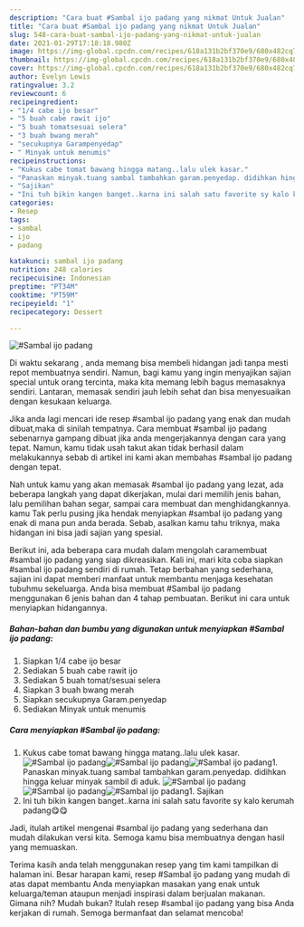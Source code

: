 ```yaml
---
description: "Cara buat #Sambal ijo padang yang nikmat Untuk Jualan"
title: "Cara buat #Sambal ijo padang yang nikmat Untuk Jualan"
slug: 548-cara-buat-sambal-ijo-padang-yang-nikmat-untuk-jualan
date: 2021-01-29T17:18:18.980Z
image: https://img-global.cpcdn.com/recipes/618a131b2bf370e9/680x482cq70/sambal-ijo-padang-foto-resep-utama.jpg
thumbnail: https://img-global.cpcdn.com/recipes/618a131b2bf370e9/680x482cq70/sambal-ijo-padang-foto-resep-utama.jpg
cover: https://img-global.cpcdn.com/recipes/618a131b2bf370e9/680x482cq70/sambal-ijo-padang-foto-resep-utama.jpg
author: Evelyn Lewis
ratingvalue: 3.2
reviewcount: 6
recipeingredient:
- "1/4 cabe ijo besar"
- "5 buah cabe rawit ijo"
- "5 buah tomatsesuai selera"
- "3 buah bwang merah"
- "secukupnya Garampenyedap"
- " Minyak untuk menumis"
recipeinstructions:
- "Kukus cabe tomat bawang hingga matang..lalu ulek kasar."
- "Panaskan minyak.tuang sambal tambahkan garam.penyedap. didihkan hingga keluar minyak sambil di aduk."
- "Sajikan"
- "Ini tuh bikin kangen banget..karna ini salah satu favorite sy kalo kerumah padang😋😋"
categories:
- Resep
tags:
- sambal
- ijo
- padang

katakunci: sambal ijo padang 
nutrition: 248 calories
recipecuisine: Indonesian
preptime: "PT34M"
cooktime: "PT59M"
recipeyield: "1"
recipecategory: Dessert

---
```



![#Sambal ijo padang](https://img-global.cpcdn.com/recipes/618a131b2bf370e9/680x482cq70/sambal-ijo-padang-foto-resep-utama.jpg)

Di waktu  sekarang , anda memang bisa membeli hidangan jadi tanpa mesti repot membuatnya sendiri. Namun, bagi kamu yang ingin menyajikan sajian special untuk orang tercinta, maka kita memang lebih bagus memasaknya sendiri. Lantaran, memasak sendiri jauh lebih sehat dan bisa menyesuaikan dengan kesukaan keluarga.

Jika anda lagi mencari ide resep #sambal ijo padang yang enak dan mudah dibuat,maka di sinilah tempatnya. Cara membuat #sambal ijo padang  sebenarnya gampang dibuat jika anda mengerjakannya dengan cara yang tepat. Namun, kamu tidak usah takut akan tidak berhasil dalam melakukannya 
sebab di artikel ini kami akan membahas #sambal ijo padang dengan tepat.  



Nah untuk kamu yang akan memasak #sambal ijo padang yang lezat, ada beberapa langkah yang dapat dikerjakan, mulai dari memilih jenis bahan, lalu pemilihan bahan segar, sampai cara membuat dan menghidangkannya. kamu Tak perlu pusing jika hendak menyiapkan #sambal ijo padang yang enak di mana pun anda berada. Sebab, asalkan kamu  tahu triknya, maka hidangan ini bisa jadi sajian yang spesial.

Berikut ini, ada beberapa cara mudah dalam mengolah caramembuat #sambal ijo padang yang siap dikreasikan. Kali ini, mari kita coba siapkan #sambal ijo padang sendiri di rumah. Tetap berbahan yang sederhana, sajian ini dapat memberi manfaat untuk membantu menjaga kesehatan tubuhmu sekeluarga. Anda bisa membuat #Sambal ijo padang menggunakan 6 jenis bahan dan 4 tahap pembuatan. Berikut ini cara untuk menyiapkan hidangannya.

<!--inarticleads1-->

##### Bahan-bahan dan bumbu yang digunakan untuk menyiapkan #Sambal ijo padang:

1. Siapkan 1/4 cabe ijo besar
1. Sediakan 5 buah cabe rawit ijo
1. Sediakan 5 buah tomat/sesuai selera
1. Siapkan 3 buah bwang merah
1. Siapkan secukupnya Garam.penyedap
1. Sediakan  Minyak untuk menumis




<!--inarticleads2-->

##### Cara menyiapkan #Sambal ijo padang:

1. Kukus cabe tomat bawang hingga matang..lalu ulek kasar.
<img src="https://img-global.cpcdn.com/steps/1ce1b844a36564df/160x128cq70/sambal-ijo-padang-langkah-memasak-1-foto.jpg" alt="#Sambal ijo padang"><img src="https://img-global.cpcdn.com/steps/66d93281434be56f/160x128cq70/sambal-ijo-padang-langkah-memasak-1-foto.jpg" alt="#Sambal ijo padang"><img src="https://img-global.cpcdn.com/steps/bdd219e68c76b362/160x128cq70/sambal-ijo-padang-langkah-memasak-1-foto.jpg" alt="#Sambal ijo padang">1. Panaskan minyak.tuang sambal tambahkan garam.penyedap. didihkan hingga keluar minyak sambil di aduk.
<img src="https://img-global.cpcdn.com/steps/633fbfdd43bd383e/160x128cq70/sambal-ijo-padang-langkah-memasak-2-foto.jpg" alt="#Sambal ijo padang"><img src="https://img-global.cpcdn.com/steps/d114c26282232d17/160x128cq70/sambal-ijo-padang-langkah-memasak-2-foto.jpg" alt="#Sambal ijo padang"><img src="https://img-global.cpcdn.com/steps/40a001f4e2ac2b12/160x128cq70/sambal-ijo-padang-langkah-memasak-2-foto.jpg" alt="#Sambal ijo padang">1. Sajikan
1. Ini tuh bikin kangen banget..karna ini salah satu favorite sy kalo kerumah padang😋😋




Jadi, itulah artikel mengenai  #sambal ijo padang  yang sederhana dan mudah dilakukan versi kita. Semoga kamu bisa membuatnya dengan hasil yang memuaskan. 

Terima kasih anda telah menggunakan resep yang tim kami tampilkan di halaman ini. Besar harapan kami, resep  #Sambal ijo padang yang mudah di atas dapat membantu Anda menyiapkan masakan yang enak untuk keluarga/teman ataupun menjadi inspirasi dalam berjualan makanan. Gimana nih? Mudah bukan? Itulah resep #sambal ijo padang yang bisa Anda kerjakan di rumah. Semoga bermanfaat dan selamat mencoba!

